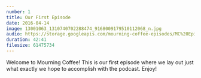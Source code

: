 ```yaml
---
number: 1
title: Our First Episode
date: 2016-04-14
image: 13001063_1310740702288474_9168009179510112068_n.jpg
audio: https://storage.googleapis.com/mourning-coffee-episodes/MC%20Episode%201.mp3
duration: 42:41
filesize: 61475734
---
```


Welcome to Mourning Coffee! This is our first episode where we lay out just what exactly we hope to accomplish with the podcast. Enjoy!
